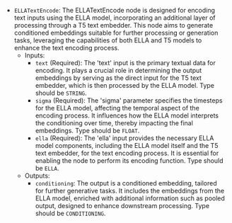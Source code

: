 - `ELLATextEncode`: The ELLATextEncode node is designed for encoding text inputs using the ELLA model, incorporating an additional layer of processing through a T5 text embedder. This node aims to generate conditioned embeddings suitable for further processing or generation tasks, leveraging the capabilities of both ELLA and T5 models to enhance the text encoding process.
    - Inputs:
        - `text` (Required): The 'text' input is the primary textual data for encoding. It plays a crucial role in determining the output embeddings by serving as the direct input for the T5 text embedder, which is then processed by the ELLA model. Type should be `STRING`.
        - `sigma` (Required): The 'sigma' parameter specifies the timesteps for the ELLA model, affecting the temporal aspect of the encoding process. It influences how the ELLA model interprets the conditioning over time, thereby impacting the final embeddings. Type should be `FLOAT`.
        - `ella` (Required): The 'ella' input provides the necessary ELLA model components, including the ELLA model itself and the T5 text embedder, for the text encoding process. It is essential for enabling the node to perform its encoding function. Type should be `ELLA`.
    - Outputs:
        - `conditioning`: The output is a conditioned embedding, tailored for further generative tasks. It includes the embeddings from the ELLA model, enriched with additional information such as pooled output, designed to enhance downstream processing. Type should be `CONDITIONING`.
